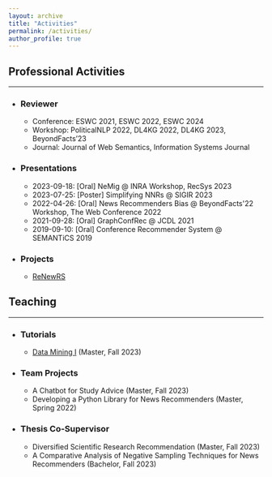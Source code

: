 ```yaml
---
layout: archive
title: "Activities"
permalink: /activities/
author_profile: true
---
```


## Professional Activities
--------------------------

* ### Reviewer
  * Conference: ESWC 2021, ESWC 2022, ESWC 2024
  * Workshop: PoliticalNLP 2022, DL4KG 2022, DL4KG 2023, BeyondFacts’23
  * Journal: Journal of Web Semantics, Information Systems Journal

* ### Presentations
  * 2023-09-18: [Oral] NeMig @ INRA Workshop, RecSys 2023
  * 2023-07-25: [Poster] Simplifying NNRs @ SIGIR 2023
  * 2022-04-26: [Oral] News Recommenders Bias @ BeyondFacts'22 Workshop, The Web Conference 2022
  * 2021-09-28: [Oral] GraphConfRec @ JCDL 2021
  * 2019-09-10: [Oral] Conference Recommender System @ SEMANTiCS 2019


* ### Projects
  * [ReNewRS](https://www.uni-mannheim.de/dws/research/projects/renewrs/)

## Teaching
-----------

* ### Tutorials
  * [Data Mining I](https://www.uni-mannheim.de/dws/teaching/course-details/courses-for-master-candidates/ie-500-data-mining/) (Master, Fall 2023)
* ### Team Projects
  * A Chatbot for Study Advice (Master, Fall 2023)
  * Developing a Python Library for News Recommenders (Master, Spring 2022)
* ### Thesis Co-Supervisor
  * Diversified Scientific Research Recommendation (Master, Fall 2023)
  * A Comparative Analysis of Negative Sampling Techniques for News Recommenders (Bachelor, Fall 2023)

